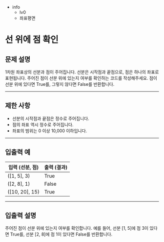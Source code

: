 - info
    - lv0
    - 좌표평면

# 선 위에 점 확인
## 문제 설명
1차원 좌표상의 선분과 점이 주어집니다. 선분은 시작점과 끝점으로, 점은 하나의 좌표로 표현됩니다. 주어진 점이 선분 위에 있는지 여부를 확인하는 코드를 작성해주세요. 점이 선분 위에 있다면 True를, 그렇지 않다면 False를 반환합니다.

---

## 제한 사항

- 선분의 시작점과 끝점은 정수로 주어집니다.
- 점의 좌표 역시 정수로 주어집니다.
- 좌표의 범위는 0 이상 10,000 이하입니다.

---

## 입출력 예

| 입력 (선분, 점) | 출력 (결과) |
| --------------- | ---------- |
| ([1, 5], 3) | True |
| ([2, 8], 1) | False |
| ([10, 20], 15) | True |

---

## 입출력 설명
주어진 점이 선분 위에 있는지 여부를 확인합니다. 예를 들어, 선분 [1, 5]에 점 3이 있다면 True를, 선분 [2, 8]에 점 1이 있다면 False를 반환합니다.
